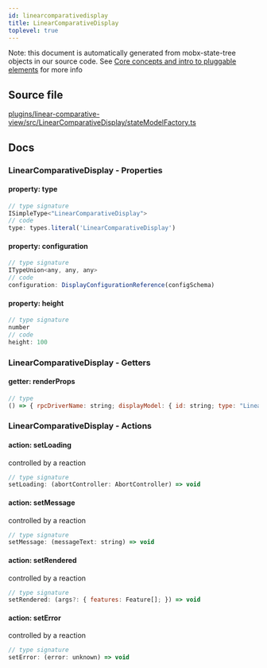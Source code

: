 ```yaml
---
id: linearcomparativedisplay
title: LinearComparativeDisplay
toplevel: true
---
```


Note: this document is automatically generated from mobx-state-tree objects in
our source code. See
[Core concepts and intro to pluggable elements](/docs/developer_guide/) for more
info

## Source file

[plugins/linear-comparative-view/src/LinearComparativeDisplay/stateModelFactory.ts](https://github.com/GMOD/jbrowse-components/blob/main/plugins/linear-comparative-view/src/LinearComparativeDisplay/stateModelFactory.ts)

## Docs

### LinearComparativeDisplay - Properties

#### property: type

```js
// type signature
ISimpleType<"LinearComparativeDisplay">
// code
type: types.literal('LinearComparativeDisplay')
```

#### property: configuration

```js
// type signature
ITypeUnion<any, any, any>
// code
configuration: DisplayConfigurationReference(configSchema)
```

#### property: height

```js
// type signature
number
// code
height: 100
```

### LinearComparativeDisplay - Getters

#### getter: renderProps

```js
// type
() => { rpcDriverName: string; displayModel: { id: string; type: "LinearComparativeDisplay"; rpcDriverName: string; configuration: any; height: number; } & NonEmptyObject & ... 4 more ... & IStateTreeNode<...>; highResolutionScaling: number; }
```

### LinearComparativeDisplay - Actions

#### action: setLoading

controlled by a reaction

```js
// type signature
setLoading: (abortController: AbortController) => void
```

#### action: setMessage

controlled by a reaction

```js
// type signature
setMessage: (messageText: string) => void
```

#### action: setRendered

controlled by a reaction

```js
// type signature
setRendered: (args?: { features: Feature[]; }) => void
```

#### action: setError

controlled by a reaction

```js
// type signature
setError: (error: unknown) => void
```
